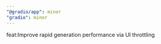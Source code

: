 ```yaml
---
"@gradio/app": minor
"gradio": minor
---
```


feat:Improve rapid generation performance via UI throttling
